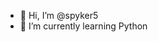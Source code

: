 - 👋 Hi, I’m @spyker5
- 🌱 I’m currently learning Python

<!---
spyker5/spyker5 is a ✨ special ✨ repository because its `README.md` (this file) appears on your GitHub profile.
You can click the Preview link to take a look at your changes.
--->
